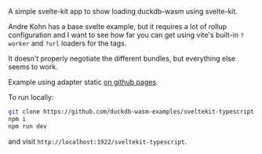 A simple svelte-kit app to show loading duckdb-wasm using svelte-kit.

Andre Kohn has a base svelte example, but it requires a lot of rollup configuration
and I want to see how far you can get using vite's built-in `?worker` and `?url` loaders
for the tags.

It doesn't properly negotiate the different bundles, but everything else seems to work.

Example using adapter static [on github pages](https://duckdb-wasm-examples.github.io/sveltekit-typescript/).

To run locally:

```sh
git clone https://github.com/duckdb-wasm-examples/sveltekit-typescript
npm i
npm run dev
```

and visit `http://localhost:1922/sveltekit-typescript`.

